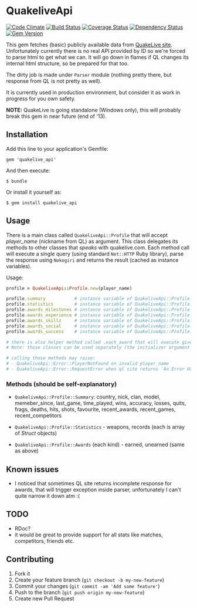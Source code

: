 # QuakeliveApi

[![Code Climate](https://codeclimate.com/github/emq/quakelive_api.png)](https://codeclimate.com/github/emq/quakelive_api)
[![Build Status](https://travis-ci.org/emq/quakelive_api.png?branch=master)](https://travis-ci.org/emq/quakelive_api)
[![Coverage Status](https://coveralls.io/repos/emq/quakelive_api/badge.png)](https://coveralls.io/r/emq/quakelive_api)
[![Dependency Status](https://gemnasium.com/emq/quakelive_api.png)](https://gemnasium.com/emq/quakelive_api)
[![Gem Version](https://badge.fury.io/rb/quakelive_api.png)](http://badge.fury.io/rb/quakelive_api)

This gem fetches (basic) publicly available data from [QuakeLive site][1]. Unfortunately currently there is no real API provided by ID so we're forced to parse html to get what we can. It will go down in flames if QL changes its internal html structure, so be prepared for that too.

The dirty job is made under `Parser` module (nothing pretty there, but response from QL is not pretty as well).

It is currently used in production environment, but consider it as work in progress for you own safety.

**NOTE:** QuakeLive is going standalone (Windows only), this will probably break this gem in near future (end of '13).

## Installation

Add this line to your application's Gemfile:

    gem 'quakelive_api'

And then execute:

    $ bundle

Or install it yourself as:

    $ gem install quakelive_api

## Usage

There is a main class called `QuakeliveApi::Profile` that will accept *player_name* (nickname from QL) as argument.
This class delegates its methods to other classes that *speaks* with quakelive.com. Each method call will execute a single query (using standard `Net::HTTP` Ruby library), parse the response using `Nokogiri` and returns the result (cached as instance variables).

Usage:

``` ruby
profile = QuakeliveApi::Profile.new(player_name)

profile.summary           # instance variable of QuakeliveApi::Profile::Summary
profile.statistics        # instance variable of QuakeliveApi::Profile::Statistics
profile.awards_milestones # instance variable of QuakeliveApi::Profile::Awards::CareerMilestones
profile.awards_experience # instance variable of QuakeliveApi::Profile::Awards::Experience
profile.awards_skillz     # instance variable of QuakeliveApi::Profile::Awards::MadSkillz
profile.awards_social     # instance variable of QuakeliveApi::Profile::Awards::SocialLife
profile.awards_success    # instance variable of QuakeliveApi::Profile::Awards::SweetSuccess

# there is also helper method called .each_award that will execute given block for all awards
# Note: those classes can be used separately (the initializer argument is the same)

# calling those methods may raise:
# - QuakeliveApi::Error::PlayerNotFound on invalid player_name
# - QuakeliveApi::Error::RequestError when ql site returns 'An Error Has Occurred' page
```

### Methods (should be self-explanatory)

- `QuakeliveApi::Profile::Summary`: country, nick, clan, model, memeber_since, last_game, time_played, wins, accuracy, losses, quits, frags, deaths, hits, shots, favourite, recent_awards, recent_games, recent_competitors

- `QuakeliveApi::Profile::Statistics` - weapons, records (each is array of _Struct_ objects)

- `QuakeliveApi::Profile::Awards` (each kind) - earned, unearned (same as above)

## Known issues

- I noticed that sometimes QL site returns incomplete response for awards, that will trigger exception inside parser, unfortunately I can't quite narrow it down atm :(

## TODO

- RDoc?
- it would be great to provide support for all stats like matches, competitors, friends etc.

## Contributing

1. Fork it
2. Create your feature branch (`git checkout -b my-new-feature`)
3. Commit your changes (`git commit -am 'Add some feature'`)
4. Push to the branch (`git push origin my-new-feature`)
5. Create new Pull Request

[1]: http://quakelive.com
